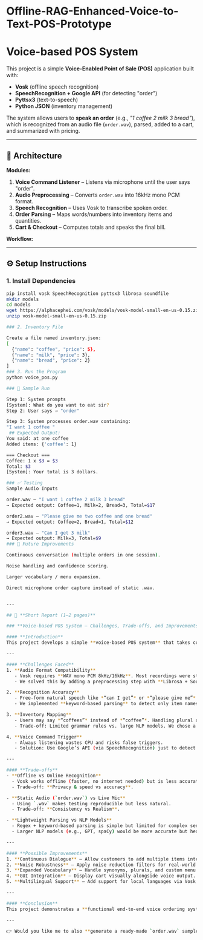 # Offline-RAG-Enhanced-Voice-to-Text-POS-Prototype
# Voice-based POS System

This project is a simple **Voice-Enabled Point of Sale (POS)** application built with:
- **Vosk** (offline speech recognition)
- **SpeechRecognition + Google API** (for detecting "order")
- **Pyttsx3** (text-to-speech)
- **Python JSON** (inventory management)

The system allows users to **speak an order** (e.g., *"1 coffee 2 milk 3 bread"*), which is recognized from an audio file (`order.wav`), parsed, added to a cart, and summarized with pricing.

---

## 🔹 Architecture

**Modules:**
1. **Voice Command Listener** – Listens via microphone until the user says "order".
2. **Audio Preprocessing** – Converts `order.wav` into 16kHz mono PCM format.
3. **Speech Recognition** – Uses Vosk to transcribe spoken order.
4. **Order Parsing** – Maps words/numbers into inventory items and quantities.
5. **Cart & Checkout** – Computes totals and speaks the final bill.

**Workflow:**

---

## ⚙️ Setup Instructions

### 1. Install Dependencies
```bash
pip install vosk SpeechRecognition pyttsx3 librosa soundfile
mkdir models
cd models
wget https://alphacephei.com/vosk/models/vosk-model-small-en-us-0.15.zip
unzip vosk-model-small-en-us-0.15.zip

### 2. Inventory File

Create a file named inventory.json:
[
  {"name": "coffee", "price": 5},
  {"name": "milk", "price": 3},
  {"name": "bread", "price": 2}
]
### 3. Run the Program
python voice_pos.py

### 🎤 Sample Run

Step 1: System prompts
[System]: What do you want to eat sir?
Step 2: User says → "order"

Step 3: System processes order.wav containing:
"I want 1 coffee "
 ## Expected Output:
You said: at one coffee
Added items: {'coffee': 1}

=== Checkout ===
Coffee: 1 x $3 = $3
Total: $3
[System]: Your total is 3 dollars.

### ✅ Testing
Sample Audio Inputs

order.wav – "I want 1 coffee 2 milk 3 bread"
→ Expected output: Coffee=1, Milk=2, Bread=3, Total=$17

order2.wav – "Please give me two coffee and one bread"
→ Expected output: Coffee=2, Bread=1, Total=$12

order3.wav – "Can I get 3 milk"
→ Expected output: Milk=3, Total=$9
### 🚀 Future Improvements

Continuous conversation (multiple orders in one session).

Noise handling and confidence scoring.

Larger vocabulary / menu expansion.

Direct microphone order capture instead of static .wav.


---

## 📝 **Short Report (1–2 pages)**

### **Voice-based POS System – Challenges, Trade-offs, and Improvements**

#### **Introduction**
This project develops a simple **voice-based POS system** that takes customer orders via speech, converts them into structured items, and calculates billing totals. The system leverages offline speech recognition (Vosk), text-to-speech (pyttsx3), and Python for parsing and inventory management.

---

#### **Challenges Faced**
1. **Audio Format Compatibility**  
   - Vosk requires **WAV mono PCM 8kHz/16kHz**. Most recordings were stereo or MP3.  
   - We solved this by adding a preprocessing step with **Librosa + SoundFile** to resample and convert audio.

2. **Recognition Accuracy**  
   - Free-form natural speech like *“can I get”* or *“please give me”* caused extra words in transcription.  
   - We implemented **keyword-based parsing** to detect only item names and numbers.

3. **Inventory Mapping**  
   - Users may say *“coffees”* instead of *“coffee”*. Handling plural and variations was a challenge.  
   - Trade-off: Limited grammar rules vs. large NLP models. We chose a **lightweight parser** for simplicity.

4. **Voice Command Trigger**  
   - Always listening wastes CPU and risks false triggers.  
   - Solution: Use Google’s API (via SpeechRecognition) just to detect the keyword **"order"**, then switch to offline Vosk for detailed parsing.

---

#### **Trade-offs**
- **Offline vs Online Recognition**  
  - Vosk works offline (faster, no internet needed) but is less accurate than cloud-based APIs.  
  - Trade-off: **Privacy & speed vs accuracy**.

- **Static Audio (`order.wav`) vs Live Mic**  
  - Using `.wav` makes testing reproducible but less natural.  
  - Trade-off: **Consistency vs Realism**.

- **Lightweight Parsing vs NLP Models**  
  - Regex + keyword-based parsing is simple but limited for complex sentences.  
  - Larger NLP models (e.g., GPT, spaCy) would be more accurate but heavier.

---

#### **Possible Improvements**
1. **Continuous Dialogue** – Allow customers to add multiple items interactively.  
2. **Noise Robustness** – Apply noise reduction filters for real-world use.  
3. **Expanded Vocabulary** – Handle synonyms, plurals, and custom menu items.  
4. **GUI Integration** – Display cart visually alongside voice output.  
5. **Multilingual Support** – Add support for local languages via Vosk multilingual models.

---

#### **Conclusion**
This project demonstrates a **functional end-to-end voice ordering system** with offline recognition and cart management. While challenges around audio quality and recognition accuracy remain, the system can be extended into a practical solution for small cafés, kiosks, or restaurants with further improvements.

---

👉 Would you like me to also **generate a ready-made `order.wav` sample file** (synthetic voice saying *"I want 1 coffee 2 milk 3 bread"*) so you can test immediately?
